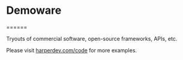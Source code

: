 # Demoware
======

Tryouts of commercial software, open-source frameworks, APIs, etc.

Please visit [harperdev.com/code](http://harperdev.com/code) for more examples.
